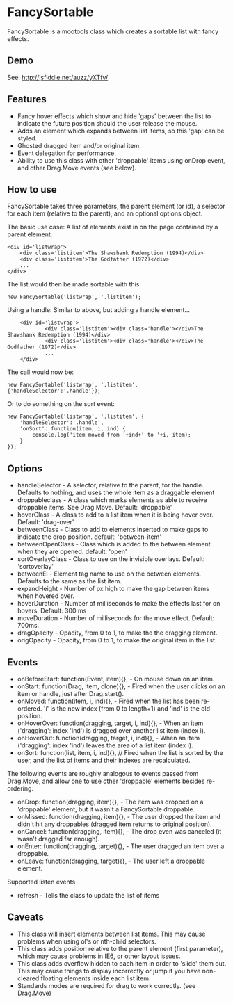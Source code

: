 FancySortable
===========

FancySortable is a mootools class which creates a sortable list with fancy effects.


Demo
----

See: http://jsfiddle.net/auzz/yXTfv/


Features
--------

* Fancy hover effects which show and hide 'gaps' between the list to indicate the future position should the user release the mouse.
* Adds an element which expands between list items, so this 'gap' can be styled.
* Ghosted dragged item and/or original item.
* Event delegation for performance.
* Ability to use this class with other 'droppable' items using onDrop event, and other Drag.Move events (see below).


How to use 
----------

FancySortable takes three parameters, the parent element (or id), a selector for each item 
(relative to the parent), and an optional options object. 


The basic use case:
A list of elements exist in on the page contained by a parent element. 

	<div id='listwrap'>
		<div class='listitem'>The Shawshank Redemption (1994)</div>
		<div class='listitem'>The Godfather (1972)</div>
		...
	</div>

The list would then be made sortable with this:

	new FancySortable('listwrap', '.listitem');

Using a handle:
Similar to above, but adding a handle element...

        <div id='listwrap'>
                <div class='listitem'><div class='handle'></div>The Shawshank Redemption (1994)</div>
                <div class='listitem'><div class='handle'></div>The Godfather (1972)</div>
                ...
        </div>

The call would now be:

	new FancySortable('listwrap', '.listitem', {'handleSelector':'.handle'});

Or to do something on the sort event:

	new FancySortable('listwrap', '.listitem', {
		'handleSelector':'.handle',
		'onSort': function(item, i, ind) {
			console.log('item moved from '+ind+' to '+i, item);
		}
	});

Options
-------

* handleSelector - A selector, relative to the parent, for the handle. Defaults to nothing, and uses the whole item as a draggable element
* droppableclass - A class which marks elements as able to receive droppable items. See Drag.Move. Default: 'droppable'
* hoverClass - A class to add to a list item when it is being hover over. Default: 'drag-over'
* betweenClass - Class to add to elements inserted to make gaps to indicate the drop position. default: 'between-item'
* betweenOpenClass - Class which is added to the between element when they are opened. default: 'open'
* sortOverlayClass - Class to use on the invisible overlays. Default: 'sortoverlay'
* betweenEl - Element tag name to use on the between elements. Defaults to the same as the list item.
* expandHeight - Number of px high to make the gap between items when hovered over. 
* hoverDuration - Number of milliseconds to make the effects last for on hovers. Default: 300 ms
* moveDuration - Number of milliseconds for the move effect. Default: 700ms.
* dragOpacity - Opacity, from 0 to 1, to make the the dragging element.
* origOpacity - Opacity, from 0 to 1, to make the original item in the list.

Events
------

* onBeforeStart: function(Event, item){}, - On mouse down on an item.
* onStart: function(Drag, item, clone){}, - Fired when the user clicks on an item or handle, just after Drag.start().
* onMoved: function(item, i, ind){}, - Fired when the list has been re-ordered. 'i' is the new index (from 0 to length+1) and 'ind' is the old position.
* onHoverOver: function(dragging, target, i, ind){}, - When an item ('dragging': index 'ind') is dragged over another list item (index i).
* onHoverOut: function(dragging, target, i, ind){}, - When an item ('dragging': index 'ind') leaves the area of a list item (index i).
* onSort: function(list, item, i, ind){}, // Fired when the list is sorted by the user, and the list of items and their indexes are recalculated.

The following events are roughly analogous to events passed from Drag.Move, and allow one to use other 'droppable' elements besides re-ordering.

* onDrop: function(dragging, item){}, - The item was dropped on a 'droppable' element, but it wasn't a FancySortable droppable.
* onMissed: function(dragging, item){}, - The user dropped the item and didn't hit any droppables (dragged item returns to original position).
* onCancel: function(dragging, item){}, - The drop even was canceled (it wasn't dragged far enough).
* onEnter: function(dragging, target){}, - The user dragged an item over a droppable.
* onLeave: function(dragging, target){}, - The user left a droppable element.

Supported listen events

* refresh - Tells the class to update the list of items

Caveats
-------

* This class will insert elements between list items. This may cause problems when using ol's or nth-child selectors.
* This class adds position relative to the parent element (first parameter), which may cause problems in IE6, or other layout issues.
* This class adds overflow hidden to each item in order to 'slide' them out. This may cause things to display incorrectly or jump if you have non-cleared floating elements inside each list item.
* Standards modes are required for drag to work correctly. (see Drag.Move)

